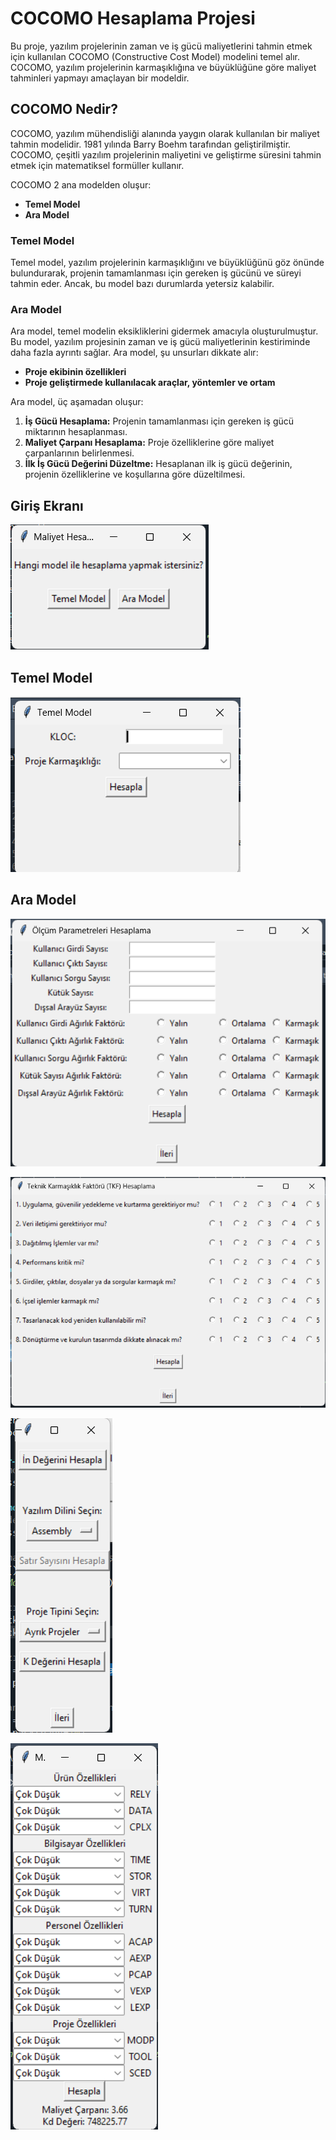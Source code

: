 # COCOMO Hesaplama Projesi

Bu proje, yazılım projelerinin zaman ve iş gücü maliyetlerini tahmin etmek için kullanılan COCOMO (Constructive Cost Model) modelini temel alır. COCOMO, yazılım projelerinin karmaşıklığına ve büyüklüğüne göre maliyet tahminleri yapmayı amaçlayan bir modeldir.

## COCOMO Nedir?

COCOMO, yazılım mühendisliği alanında yaygın olarak kullanılan bir maliyet tahmin modelidir. 1981 yılında Barry Boehm tarafından geliştirilmiştir. COCOMO, çeşitli yazılım projelerinin maliyetini ve geliştirme süresini tahmin etmek için matematiksel formüller kullanır.

COCOMO 2 ana modelden oluşur:
- **Temel Model**
- **Ara Model**

### Temel Model

Temel model, yazılım projelerinin karmaşıklığını ve büyüklüğünü göz önünde bulundurarak, projenin tamamlanması için gereken iş gücünü ve süreyi tahmin eder. Ancak, bu model bazı durumlarda yetersiz kalabilir.

### Ara Model

Ara model, temel modelin eksikliklerini gidermek amacıyla oluşturulmuştur. Bu model, yazılım projesinin zaman ve iş gücü maliyetlerinin kestiriminde daha fazla ayrıntı sağlar. Ara model, şu unsurları dikkate alır:
- **Proje ekibinin özellikleri**
- **Proje geliştirmede kullanılacak araçlar, yöntemler ve ortam**

Ara model, üç aşamadan oluşur:
1. **İş Gücü Hesaplama:** Projenin tamamlanması için gereken iş gücü miktarının hesaplanması.
2. **Maliyet Çarpanı Hesaplama:** Proje özelliklerine göre maliyet çarpanlarının belirlenmesi.
3. **İlk İş Gücü Değerini Düzeltme:** Hesaplanan ilk iş gücü değerinin, projenin özelliklerine ve koşullarına göre düzeltilmesi.
   
## Giriş Ekranı   
![Ekran Görüntüsü 1](./Ekran%20Görüntüleri/Ekran%20görüntüsü%202024-05-28%20105937.png)

## Temel Model
![Ekran Görüntüsü 2](./Ekran%20Görüntüleri/Ekran%20görüntüsü%202024-05-28%20110017.png)

## Ara Model
![Ekran Görüntüsü 3](./Ekran%20Görüntüleri/Ekran%20görüntüsü%202024-05-28%20110030.png)

![Ekran Görüntüsü 4](./Ekran%20Görüntüleri/Ekran%20görüntüsü%202024-05-28%20110040.png)

![Ekran Görüntüsü 5](./Ekran%20Görüntüleri/Ekran%20görüntüsü%202024-05-28%20110054.png)

![Ekran Görüntüsü 5](./Ekran%20Görüntüleri/Ekran%20görüntüsü%202024-05-28%20110139.png) 







